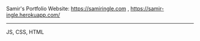 Samir's Portfolio Website: 
https://samiringle.com , 
https://samir-ingle.herokuapp.com/
*****************************************
JS, CSS, HTML
